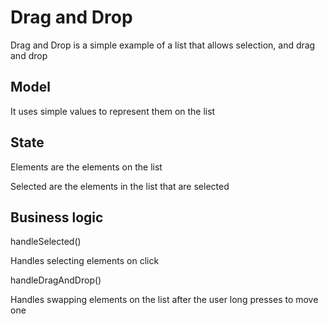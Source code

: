 # Drag and Drop

Drag and Drop is a simple example of a list that allows selection, and drag and drop

## Model

It uses simple values to represent them on the list

## State

Elements are the elements on the list

Selected are the elements in the list that are selected

## Business logic

handleSelected()

Handles selecting elements on click

handleDragAndDrop()

Handles swapping elements on the list after the user long presses to move one